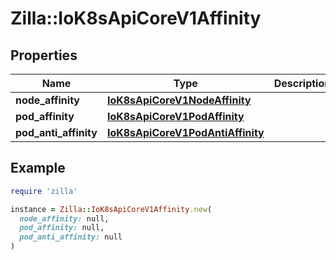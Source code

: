 # Zilla::IoK8sApiCoreV1Affinity

## Properties

| Name | Type | Description | Notes |
| ---- | ---- | ----------- | ----- |
| **node_affinity** | [**IoK8sApiCoreV1NodeAffinity**](IoK8sApiCoreV1NodeAffinity.md) |  | [optional] |
| **pod_affinity** | [**IoK8sApiCoreV1PodAffinity**](IoK8sApiCoreV1PodAffinity.md) |  | [optional] |
| **pod_anti_affinity** | [**IoK8sApiCoreV1PodAntiAffinity**](IoK8sApiCoreV1PodAntiAffinity.md) |  | [optional] |

## Example

```ruby
require 'zilla'

instance = Zilla::IoK8sApiCoreV1Affinity.new(
  node_affinity: null,
  pod_affinity: null,
  pod_anti_affinity: null
)
```

